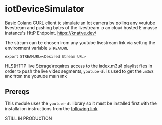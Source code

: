 # iotDeviceSimulator
Basic Golang CURL client to simulate an Iot camera by polling any youtube livestream and pushing bytes of the livestream to an cloud hosted Enmasse instance's HttP Endpoint. 
https://knative.dev/

The stream can be chosen from any youtube livestream link via setting the environment variable `STREAMURL` 

`export STREAMURL=<Desired Stream URL>`

HLS(HTTP live Storage)requires access to the index.m3u8 playlist files in order to push the live video segments, `youtube-dl` is used to get the `.m3u8` link from the youtube main link 

## Prereqs

This module uses the `youtube-dl` library so it must be installed first with the installation instructions from the [following link](https://ytdl-org.github.io/youtube-dl/download.html) 

STILL IN PRODUCTION 
